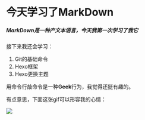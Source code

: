 # 今天学习了MarkDown
##### MarkDown是一种产文本语言，今天我第一次学习了我它
接下来我还会学习：
1. Git的基础命令
2. Hexo框架
3. Hexo更换主题

 用命令行敲命令是一种**Geek**行为，我觉得还挺有趣的。
 
 有点意思，下面这张gif可以形容我的心情：
 
 ![](https://qgt-style.oss-cn-hangzhou.aliyuncs.com/newcoursep4/g1/g1-2-2/tenor.gif)
